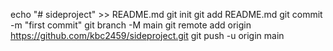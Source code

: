 echo "# sideproject" >> README.md
git init
git add README.md
git commit -m "first commit"
git branch -M main
git remote add origin https://github.com/kbc2459/sideproject.git
git push -u origin main
